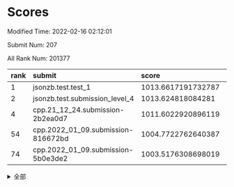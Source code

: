 # Scores

Modified Time: 2022-02-16 02:12:01

Submit Num: 207

All Rank Num: 201377

| rank |               submit               |       score        |       sigma        | pk_num |
| :--- | :--------------------------------- | :----------------- | :----------------- | :----- |
| 1    | jsonzb.test.test_1                 | 1013.6617191732787 | 0.8302592295383044 | 3883   |
| 2    | jsonzb.test.submission_level_4     | 1013.624818084281  | 0.8145272372121064 | 3894   |
| 4    | cpp.21_12_24.submission-2b2ea0d7   | 1011.6022920896119 | 0.7724827056214596 | 3889   |
| 54   | cpp.2022_01_09.submission-816672bd | 1004.7722762640387 | 0.7114998627887915 | 3891   |
| 74   | cpp.2022_01_09.submission-5b0e3de2 | 1003.5176308698019 | 0.7136206995685542 | 3894   |


<details>
<summary>全部</summary>

| rank |                 submit                 |       score        |       sigma        | pk_num |
| :--- | :------------------------------------- | :----------------- | :----------------- | :----- |
| 1    | jsonzb.test.test_1                     | 1013.6617191732787 | 0.8302592295383044 | 3883   |
| 2    | jsonzb.test.submission_level_4         | 1013.624818084281  | 0.8145272372121064 | 3894   |
| 3    | gobigger.level_3.submission_level_3_5  | 1012.2096408958248 | 0.7915271204024447 | 3892   |
| 4    | cpp.21_12_24.submission-2b2ea0d7       | 1011.6022920896119 | 0.7724827056214596 | 3889   |
| 5    | gobigger.level_3.submission_level_3_1  | 1011.4762021635769 | 0.7737031382761717 | 3889   |
| 6    | gobigger.level_3.submission_level_3_30 | 1011.3779000530618 | 0.7845691043850818 | 3890   |
| 7    | gobigger.level_3.submission_level_3_10 | 1011.3078727648924 | 0.7792548303683557 | 3895   |
| 8    | gobigger.level_3.submission_level_3_20 | 1011.1581757386763 | 0.7830269681828644 | 3893   |
| 9    | gobigger.level_3.submission_level_3_23 | 1011.1026161075398 | 0.7669484603540391 | 3893   |
| 10   | gobigger.level_3.submission_level_3_45 | 1011.0801945911358 | 0.77418448028205   | 3893   |
| 11   | gobigger.level_3.submission_level_3_24 | 1010.864265875957  | 0.7513328892567931 | 3891   |
| 12   | gobigger.level_3.submission_level_3_26 | 1010.7493107303253 | 0.7707589046275453 | 3888   |
| 13   | gobigger.level_3.submission_level_3_16 | 1010.6731027182279 | 0.7565781807317122 | 3893   |
| 14   | gobigger.level_3.submission_level_3_35 | 1010.656029827629  | 0.7739105477529481 | 3886   |
| 15   | gobigger.level_3.submission_level_3_7  | 1010.6495987933885 | 0.7500481275470897 | 3892   |
| 16   | gobigger.level_3.submission_level_3_41 | 1010.6494307439726 | 0.7571808538977303 | 3886   |
| 17   | gobigger.level_3.submission_level_3_39 | 1010.616454492552  | 0.7458300622439011 | 3893   |
| 18   | gobigger.level_3.submission_level_3_2  | 1010.6079192668202 | 0.7799311872829956 | 3895   |
| 19   | gobigger.level_3.submission_level_3_29 | 1010.4554629771573 | 0.7700691620277504 | 3889   |
| 20   | gobigger.level_3.submission_level_3_9  | 1010.3806259513979 | 0.7862604812418749 | 3887   |
| 21   | gobigger.level_3.submission_level_3_48 | 1010.3307678885689 | 0.7633690895697498 | 3887   |
| 22   | gobigger.level_3.submission_level_3_38 | 1010.275271594178  | 0.7682139813588563 | 3892   |
| 23   | gobigger.level_3.submission_level_3_17 | 1010.2720937880036 | 0.7687070746300192 | 3892   |
| 24   | gobigger.level_3.submission_level_3_14 | 1010.1734157684446 | 0.7563369914701712 | 3896   |
| 25   | gobigger.level_3.submission_level_3_18 | 1010.136238478652  | 0.7444504504794388 | 3893   |
| 26   | gobigger.level_3.submission_level_3_21 | 1010.0867539037718 | 0.7768166557433583 | 3895   |
| 27   | gobigger.level_3.submission_level_3_37 | 1010.0670588155881 | 0.7342437865429725 | 3894   |
| 28   | gobigger.level_3.submission_level_3_31 | 1010.0164652755558 | 0.7520939701391535 | 3894   |
| 29   | gobigger.level_3.submission_level_3_0  | 1009.9527225302834 | 0.8009807762726204 | 3889   |
| 30   | gobigger.level_3.submission_level_3_6  | 1009.9259790818945 | 0.7453241099736413 | 3895   |
| 31   | gobigger.level_3.submission_level_3_42 | 1009.7963589660699 | 0.7312448534146718 | 3892   |
| 32   | gobigger.level_3.submission_level_3_32 | 1009.793449615848  | 0.7732105734484136 | 3888   |
| 33   | gobigger.level_3.submission_level_3_8  | 1009.7635288415642 | 0.7729352734230969 | 3897   |
| 34   | gobigger.level_3.submission_level_3_3  | 1009.7578952159664 | 0.7608231895511224 | 3887   |
| 35   | gobigger.level_3.submission_level_3_44 | 1009.7560048681273 | 0.7559697359810067 | 3891   |
| 36   | gobigger.level_3.submission_level_3_36 | 1009.7341812737396 | 0.7484171637513906 | 3895   |
| 37   | gobigger.level_3.submission_level_3_34 | 1009.6678879518662 | 0.7729204962199022 | 3893   |
| 38   | gobigger.level_3.submission_level_3_4  | 1009.6517850196408 | 0.756204198943287  | 3890   |
| 39   | gobigger.level_3.submission_level_3_19 | 1009.5429358004745 | 0.7493514921077483 | 3896   |
| 40   | gobigger.level_3.submission_level_3_28 | 1009.4763064845135 | 0.753185637610917  | 3890   |
| 41   | gobigger.level_3.submission_level_3_49 | 1009.4333448643146 | 0.7455075022696603 | 3891   |
| 42   | gobigger.level_3.submission_level_3_13 | 1009.3135103103168 | 0.7626648197930964 | 3895   |
| 43   | gobigger.level_3.submission_level_3_47 | 1009.2499096500856 | 0.7417872680707815 | 3894   |
| 44   | gobigger.level_3.submission_level_3_22 | 1009.0593700432321 | 0.7483941747166565 | 3890   |
| 45   | gobigger.level_3.submission_level_3_11 | 1009.0177036817315 | 0.7559228000023819 | 3890   |
| 46   | gobigger.level_3.submission_level_3_40 | 1009.008755031178  | 0.75228582926992   | 3889   |
| 47   | gobigger.level_3.submission_level_3_46 | 1008.9825103386746 | 0.7520043573732896 | 3894   |
| 48   | gobigger.level_3.submission_level_3_43 | 1008.9557892430113 | 0.7241108709978866 | 3891   |
| 49   | gobigger.level_3.submission_level_3_15 | 1008.7849549364652 | 0.74257354656122   | 3892   |
| 50   | gobigger.level_3.submission_level_3_27 | 1008.7784122361505 | 0.7560137569752745 | 3893   |
| 51   | gobigger.level_3.submission_level_3_25 | 1008.6356785788105 | 0.7469275049100171 | 3891   |
| 52   | gobigger.level_3.submission_level_3_12 | 1008.4746319580617 | 0.7552960775564825 | 3893   |
| 53   | gobigger.level_3.submission_level_3_33 | 1007.6357883184188 | 0.7214318377280893 | 3892   |
| 54   | cpp.2022_01_09.submission-816672bd     | 1004.7722762640387 | 0.7114998627887915 | 3891   |
| 55   | gobigger.level_1.submission_level_1_1  | 1004.5609754675038 | 0.712774001373018  | 3888   |
| 56   | gobigger.level_1.submission_level_1_4  | 1004.4476989028487 | 0.7261720366339863 | 3898   |
| 57   | gobigger.level_1.submission_level_1_26 | 1004.4077503717056 | 0.7179248414446686 | 3892   |
| 58   | gobigger.level_1.submission_level_1_35 | 1004.3758469276808 | 0.7140720333003054 | 3886   |
| 59   | gobigger.level_1.submission_level_1_40 | 1004.347056501193  | 0.7187329343585511 | 3894   |
| 60   | gobigger.level_1.submission_level_1_24 | 1004.229594589232  | 0.7239985771232346 | 3889   |
| 61   | gobigger.level_1.submission_level_1_44 | 1004.2025311517793 | 0.7260975931470823 | 3890   |
| 62   | gobigger.level_1.submission_level_1_36 | 1004.2008242454868 | 0.7230921019650846 | 3883   |
| 63   | gobigger.level_1.submission_level_1_20 | 1004.16692180994   | 0.7130869665754755 | 3890   |
| 64   | gobigger.level_1.submission_level_1_49 | 1004.1645096047987 | 0.7105428885433189 | 3889   |
| 65   | gobigger.level_1.submission_level_1_43 | 1004.1433469249649 | 0.7291865103866788 | 3891   |
| 66   | gobigger.level_1.submission_level_1_12 | 1004.0847052182013 | 0.7299241889281834 | 3891   |
| 67   | gobigger.level_1.submission_level_1_22 | 1003.9402893064571 | 0.7249594181569023 | 3895   |
| 68   | gobigger.level_1.submission_level_1_37 | 1003.8893598966368 | 0.7227340139535062 | 3888   |
| 69   | gobigger.level_1.submission_level_1_30 | 1003.8590330905579 | 0.714410523098798  | 3891   |
| 70   | gobigger.level_1.submission_level_1_13 | 1003.8433954414428 | 0.7312763219023338 | 3891   |
| 71   | gobigger.level_1.submission_level_1_34 | 1003.7095326308096 | 0.7190366363866959 | 3886   |
| 72   | gobigger.level_1.submission_level_1_10 | 1003.5464953561826 | 0.7227538723570758 | 3892   |
| 73   | gobigger.level_1.submission_level_1_2  | 1003.5249432065967 | 0.7231108176135135 | 3894   |
| 74   | cpp.2022_01_09.submission-5b0e3de2     | 1003.5176308698019 | 0.7136206995685542 | 3894   |
| 75   | gobigger.level_1.submission_level_1_9  | 1003.4695309107669 | 0.7177249116676042 | 3890   |
| 76   | gobigger.level_1.submission_level_1_47 | 1003.4212258796078 | 0.7291137916112823 | 3892   |
| 77   | gobigger.level_1.submission_level_1_45 | 1003.386711854912  | 0.7070651871973891 | 3893   |
| 78   | gobigger.level_1.submission_level_1_31 | 1003.3325458066762 | 0.713037454199194  | 3896   |
| 79   | gobigger.level_1.submission_level_1_33 | 1003.3259036156862 | 0.7238714071074259 | 3892   |
| 80   | gobigger.level_1.submission_level_1_21 | 1003.2457409968283 | 0.718400090700308  | 3887   |
| 81   | gobigger.level_1.submission_level_1_41 | 1003.2322867774718 | 0.71878920584829   | 3889   |
| 82   | gobigger.level_1.submission_level_1_17 | 1003.2018241059397 | 0.7042217499754994 | 3896   |
| 83   | gobigger.level_1.submission_level_1_15 | 1003.1369197427235 | 0.7103473045328504 | 3890   |
| 84   | gobigger.level_1.submission_level_1_46 | 1003.1303117055719 | 0.7163454624020956 | 3893   |
| 85   | gobigger.level_1.submission_level_1_27 | 1003.1136048992449 | 0.7246043696633973 | 3891   |
| 86   | gobigger.level_1.submission_level_1_18 | 1003.110241089751  | 0.7174261669724702 | 3890   |
| 87   | gobigger.level_1.submission_level_1_5  | 1003.0926877041948 | 0.7186353467062992 | 3891   |
| 88   | gobigger.level_1.submission_level_1_0  | 1003.0849490159326 | 0.7083113652053307 | 3889   |
| 89   | gobigger.level_1.submission_level_1_48 | 1002.9390371421274 | 0.723967450939626  | 3886   |
| 90   | gobigger.level_1.submission_level_1_16 | 1002.9086210407766 | 0.7342715334221771 | 3895   |
| 91   | gobigger.level_1.submission_level_1_3  | 1002.8612243253085 | 0.7038853313070481 | 3896   |
| 92   | gobigger.level_1.submission_level_1_11 | 1002.8411656625698 | 0.7162945355295214 | 3891   |
| 93   | gobigger.level_1.submission_level_1_6  | 1002.7880692761642 | 0.7156972897898649 | 3891   |
| 94   | gobigger.level_1.submission_level_1_23 | 1002.7357940228118 | 0.7085132735886012 | 3892   |
| 95   | gobigger.level_1.submission_level_1_8  | 1002.5431565802205 | 0.7154191614404075 | 3893   |
| 96   | gobigger.level_1.submission_level_1_14 | 1002.488557957399  | 0.7082007797657179 | 3890   |
| 97   | gobigger.level_1.submission_level_1_7  | 1002.3540440772148 | 0.7086775778524386 | 3893   |
| 98   | gobigger.level_1.submission_level_1_39 | 1002.2277704316899 | 0.7218606956504368 | 3895   |
| 99   | gobigger.level_1.submission_level_1_32 | 1002.1441362228313 | 0.7201804563468219 | 3893   |
| 100  | gobigger.level_1.submission_level_1_19 | 1002.1159191605927 | 0.7147406112711847 | 3886   |
| 101  | gobigger.level_1.submission_level_1_28 | 1002.082907575867  | 0.7069736656459636 | 3894   |
| 102  | gobigger.level_1.submission_level_1_29 | 1002.0132194678112 | 0.7279676034204074 | 3890   |
| 103  | gobigger.level_1.submission_level_1_38 | 1001.8895216601294 | 0.7125392904174731 | 3889   |
| 104  | gobigger.level_1.submission_level_1_25 | 1001.8767223484299 | 0.7005676825693063 | 3891   |
| 105  | gobigger.level_1.submission_level_1_42 | 1001.7516847709212 | 0.7147610189450602 | 3893   |
| 106  | gobigger.random.submission_random_17   | 997.4440373272537  | 0.7043037244681009 | 3893   |
| 107  | gobigger.random.submission_random_25   | 997.3663392537497  | 0.7029931606328312 | 3893   |
| 108  | gobigger.random.submission_random_47   | 996.9999158722958  | 0.7150907266375974 | 3888   |
| 109  | gobigger.random.submission_random_21   | 996.9021934375543  | 0.711112594971965  | 3888   |
| 110  | gobigger.random.submission_random_29   | 996.7471101938424  | 0.7019953471738396 | 3890   |
| 111  | gobigger.random.submission_random_44   | 996.6801803612053  | 0.7070233444496875 | 3892   |
| 112  | gobigger.random.submission_random_37   | 996.6657340291388  | 0.7132851782057403 | 3895   |
| 113  | gobigger.random.submission_random_33   | 996.6366352737534  | 0.7155510143808791 | 3891   |
| 114  | gobigger.random.submission_random_0    | 996.515925029846   | 0.7130332799315455 | 3887   |
| 115  | gobigger.random.submission_random_43   | 996.4953032990294  | 0.713283636477754  | 3891   |
| 116  | gobigger.random.submission_random_2    | 996.4779427195203  | 0.7207096801675485 | 3892   |
| 117  | gobigger.random.submission_random_28   | 996.3588186035666  | 0.7153919599425599 | 3893   |
| 118  | gobigger.random.submission_random_12   | 996.3159949083515  | 0.7255413816003471 | 3890   |
| 119  | gobigger.random.submission_random_41   | 996.2889493955015  | 0.7152818735349096 | 3895   |
| 120  | gobigger.random.submission_random_14   | 996.2801858467493  | 0.7075085192435603 | 3894   |
| 121  | gobigger.random.submission_random_40   | 996.2071911471268  | 0.7015382078155881 | 3889   |
| 122  | gobigger.random.submission_random_8    | 996.1945232367392  | 0.7033465097679935 | 3889   |
| 123  | gobigger.random.submission_random_16   | 996.1727171001711  | 0.6980372969882847 | 3893   |
| 124  | gobigger.random.submission_random_3    | 996.1424720148221  | 0.7181059481177994 | 3897   |
| 125  | gobigger.random.submission_random_7    | 996.1227804643573  | 0.722214526755799  | 3893   |
| 126  | gobigger.random.submission_random_11   | 996.0295346451471  | 0.7137903340318182 | 3893   |
| 127  | gobigger.random.submission_random_23   | 996.024575371921   | 0.7091280594637602 | 3886   |
| 128  | gobigger.random.submission_random_42   | 995.9906795350105  | 0.7049708284288291 | 3888   |
| 129  | gobigger.random.submission_random_24   | 995.9893708001681  | 0.7053587078981649 | 3894   |
| 130  | gobigger.random.submission_random_32   | 995.9376888734415  | 0.7048361119835764 | 3893   |
| 131  | gobigger.random.submission_random_10   | 995.9299605078699  | 0.6943367869973648 | 3892   |
| 132  | gobigger.random.submission_random_39   | 995.859937270326   | 0.7153421851680072 | 3888   |
| 133  | gobigger.random.submission_random_30   | 995.8044046612717  | 0.7123713096464682 | 3892   |
| 134  | gobigger.random.submission_random_38   | 995.7992435239016  | 0.6930773390506912 | 3893   |
| 135  | gobigger.random.submission_random_34   | 995.7701107851033  | 0.7352760529529514 | 3897   |
| 136  | gobigger.random.submission_random_36   | 995.74247465986    | 0.7205708555139767 | 3886   |
| 137  | gobigger.random.submission_random_48   | 995.7232272357143  | 0.7087531598980429 | 3895   |
| 138  | gobigger.random.submission_random_6    | 995.716158910766   | 0.7092927500231918 | 3893   |
| 139  | gobigger.random.submission_random_46   | 995.7160525973114  | 0.7169309539418733 | 3892   |
| 140  | gobigger.random.submission_random_4    | 995.704433626395   | 0.7177311656836486 | 3893   |
| 141  | gobigger.random.submission_random_9    | 995.624063488407   | 0.7009917024998321 | 3893   |
| 142  | gobigger.random.submission_random_15   | 995.61360797156    | 0.7126436477594159 | 3892   |
| 143  | gobigger.random.submission_random_5    | 995.5931129385455  | 0.7144671457840602 | 3888   |
| 144  | gobigger.random.submission_random_26   | 995.5681062781715  | 0.7338963096859713 | 3893   |
| 145  | gobigger.random.submission_random_1    | 995.5625824561002  | 0.7271244223227619 | 3887   |
| 146  | gobigger.random.submission_random_20   | 995.4014703822454  | 0.7029206099111595 | 3889   |
| 147  | gobigger.random.submission_random_18   | 995.3389056783747  | 0.7229275822170494 | 3893   |
| 148  | gobigger.random.submission_random_31   | 995.333216760982   | 0.70296101902048   | 3888   |
| 149  | gobigger.random.submission_random_45   | 995.2025430565318  | 0.7189500774752676 | 3890   |
| 150  | gobigger.random.submission_random_19   | 995.1679630121129  | 0.7048925937081104 | 3896   |
| 151  | gobigger.random.submission_random_49   | 995.0456219071432  | 0.7129409001327519 | 3886   |
| 152  | gobigger.random.submission_random_13   | 994.8906885991904  | 0.7178019437058272 | 3894   |
| 153  | gobigger.random.submission_random_27   | 994.7567005088235  | 0.7031494169748623 | 3895   |
| 154  | gobigger.random.submission_random_22   | 994.5017754162883  | 0.7289719276913736 | 3895   |
| 155  | gobigger.random.submission_random_35   | 994.3729195454702  | 0.7194992323618048 | 3885   |
| 156  | gobigger.level_2.submission_level_2_26 | 994.1664117028438  | 0.7343932653071495 | 3892   |
| 157  | gobigger.level_2.submission_level_2_39 | 994.0284968430976  | 0.7223441564483665 | 3887   |
| 158  | gobigger.level_2.submission_level_2_30 | 993.8079064807323  | 0.7382685601441875 | 3888   |
| 159  | gobigger.level_2.submission_level_2_23 | 993.7750758528908  | 0.7220552158081973 | 3891   |
| 160  | gobigger.level_2.submission_level_2_9  | 993.6897659735898  | 0.7185386711514797 | 3893   |
| 161  | gobigger.level_2.submission_level_2_4  | 993.6423237242681  | 0.7211479612237408 | 3890   |
| 162  | gobigger.level_2.submission_level_2_2  | 993.4042454491994  | 0.7402908762650833 | 3887   |
| 163  | gobigger.level_2.submission_level_2_27 | 993.3825158643542  | 0.7218496876208557 | 3887   |
| 164  | gobigger.level_2.submission_level_2_31 | 993.3437078984011  | 0.7214960625753232 | 3892   |
| 165  | gobigger.level_2.submission_level_2_1  | 993.0649572832019  | 0.7204905609366077 | 3891   |
| 166  | gobigger.level_2.submission_level_2_21 | 993.0557388460286  | 0.7450682959213125 | 3891   |
| 167  | gobigger.level_2.submission_level_2_37 | 992.899072363531   | 0.7394332806982683 | 3893   |
| 168  | gobigger.level_2.submission_level_2_10 | 992.8730507285491  | 0.7595602137308095 | 3888   |
| 169  | gobigger.level_2.submission_level_2_29 | 992.8707471311884  | 0.7520495612150192 | 3890   |
| 170  | gobigger.level_2.submission_level_2_6  | 992.5278753251163  | 0.7490052779559062 | 3894   |
| 171  | gobigger.level_2.submission_level_2_49 | 992.4368065862593  | 0.7360509499358039 | 3891   |
| 172  | gobigger.level_2.submission_level_2_34 | 992.4162594229614  | 0.7346264111625342 | 3896   |
| 173  | gobigger.level_2.submission_level_2_5  | 992.38002439833    | 0.7372448115185509 | 3893   |
| 174  | gobigger.level_2.submission_level_2_33 | 992.3200769948105  | 0.7336666328433789 | 3894   |
| 175  | gobigger.level_2.submission_level_2_45 | 992.3115156232396  | 0.7239038369293719 | 3888   |
| 176  | gobigger.level_2.submission_level_2_18 | 992.3087915812075  | 0.7240891634378143 | 3887   |
| 177  | gobigger.level_2.submission_level_2_22 | 992.2523866037646  | 0.7424689935957663 | 3890   |
| 178  | gobigger.level_2.submission_level_2_36 | 992.1984017547813  | 0.753335046363741  | 3896   |
| 179  | gobigger.level_2.submission_level_2_16 | 992.1874719176031  | 0.7399275424118085 | 3893   |
| 180  | gobigger.level_2.submission_level_2_8  | 992.1525690343568  | 0.7331435590656725 | 3894   |
| 181  | gobigger.level_2.submission_level_2_15 | 992.1482696102348  | 0.739670761973346  | 3888   |
| 182  | gobigger.level_2.submission_level_2_24 | 992.1116461249844  | 0.7398432296104597 | 3884   |
| 183  | gobigger.level_2.submission_level_2_44 | 992.110641223499   | 0.7548350756035013 | 3895   |
| 184  | gobigger.level_2.submission_level_2_40 | 992.089805359523   | 0.7303148653834848 | 3890   |
| 185  | gobigger.level_2.submission_level_2_7  | 991.6263206539992  | 0.7482533868440484 | 3890   |
| 186  | gobigger.level_2.submission_level_2_46 | 991.5711728880384  | 0.768479545385524  | 3895   |
| 187  | gobigger.level_2.submission_level_2_19 | 991.5693408702517  | 0.7410233563759291 | 3895   |
| 188  | gobigger.level_2.submission_level_2_35 | 991.4679179830505  | 0.7501718845789076 | 3895   |
| 189  | gobigger.level_2.submission_level_2_43 | 991.3944609083753  | 0.7532749997866882 | 3890   |
| 190  | gobigger.level_2.submission_level_2_11 | 991.3679465058603  | 0.7579559119649091 | 3892   |
| 191  | gobigger.level_2.submission_level_2_41 | 991.3499818174482  | 0.7775455960767644 | 3896   |
| 192  | gobigger.level_2.submission_level_2_48 | 991.3340395768523  | 0.7624312394605254 | 3891   |
| 193  | gobigger.level_2.submission_level_2_28 | 991.1886762428828  | 0.7488619333381664 | 3892   |
| 194  | gobigger.level_2.submission_level_2_38 | 991.0961482784509  | 0.7446543650118043 | 3895   |
| 195  | gobigger.level_2.submission_level_2_17 | 991.0670007487145  | 0.7543327379581425 | 3894   |
| 196  | gobigger.level_2.submission_level_2_32 | 991.0134748960236  | 0.7730476056263824 | 3893   |
| 197  | gobigger.level_2.submission_level_2_25 | 991.0077434110325  | 0.7482803158618881 | 3891   |
| 198  | gobigger.level_2.submission_level_2_47 | 990.9559973169603  | 0.7584965789760846 | 3888   |
| 199  | gobigger.level_2.submission_level_2_12 | 990.7985740620426  | 0.7403726678387883 | 3895   |
| 200  | gobigger.level_2.submission_level_2_0  | 990.5960489550027  | 0.7715690900525385 | 3889   |
| 201  | gobigger.level_2.submission_level_2_20 | 990.5307718940012  | 0.745324911150803  | 3889   |
| 202  | gobigger.level_2.submission_level_2_3  | 990.5223077628574  | 0.7689315737070321 | 3895   |
| 203  | gobigger.level_2.submission_level_2_42 | 990.5089718786014  | 0.7809644647253523 | 3890   |
| 204  | gobigger.level_2.submission_level_2_13 | 990.3795219628548  | 0.7529898055733935 | 3891   |
| 205  | gobigger.level_2.submission_level_2_14 | 990.2093356880151  | 0.7423852704595475 | 3894   |
| 206  | gobigger.none.submission_none_1        | 979.0713956254341  | 1.257113985820754  | 3886   |
| 207  | gobigger.none.submission_none_0        | 976.2318490617771  | 1.4638491338366626 | 3888   |

</details>